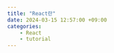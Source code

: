 ```yaml
---
title: "React란"
date: 2024-03-15 12:57:00 +09:00
categories: 
    - React
    - tutorial
---
```



 

  
  
 

 



